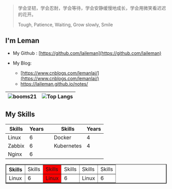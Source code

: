 > 学会坚韧，学会忍耐，学会等待，学会安静缓慢地成长，学会用微笑看迟迟的花开。
>
> Tough,  Patience, Waiting, Grow slowly,  Smile

## I'm Leman    

- My Github : [https://github.com/laileman](https://github.com/laileman)

- My Blog:
  -  [https://www.cnblogs.com/lemanlai/](https://www.cnblogs.com/lemanlai/)
  - https://laileman.github.io/notes/

| ![booms21](https://github-readme-stats.vercel.app/api?username=laileman&show_icons=true&include_all_commits=true?count_private=true?include_all_commits=true&theme=vue) | ![Top Langs](https://github-readme-stats.vercel.app/api/top-langs/?username=laileman&layout=compact) |
| ------------------------------------------------------------ | ------------------------------------------------------------ |



## My Skills

| Skills | Years |      | Skills     | Years |
| ------ | ----- | ---- | ---------- | ----- |
| Linux  | 6     |      | Docker     | 4     |
| Zabbix | 6     |      | Kubernetes | 4     |
| Nginx  | 6     |      |            |       |

<table border="2">
    <tr bgcolor="white">
		<th>Skills</th><td>Skills</td><td bgcolor="red">Skills</td><td>Skills</td><td>Skills</td><td>Skills</td>
    </tr>
    <tr bgcolor="white">
		<td>Linux</td><td>6</td><td bgcolor="red">Linux</td><td>6</td><td>Linux</td><td>6</td>
	</tr>
</table>



